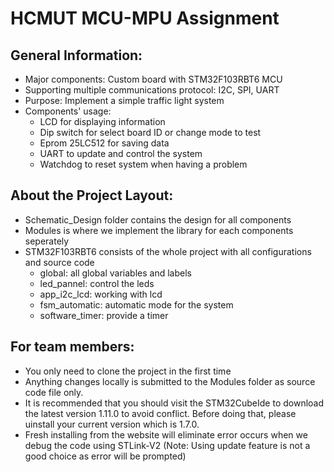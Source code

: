 # HCMUT MCU-MPU Assignment

## General Information:
- Major components: Custom board with STM32F103RBT6 MCU
- Supporting multiple communications protocol: I2C, SPI, UART
- Purpose: Implement a simple traffic light system
- Components' usage:
  - LCD for displaying information
  - Dip switch for select board ID or change mode to test
  - Eprom 25LC512 for saving data
  - UART to update and control the system
  - Watchdog to reset system when having a problem
## About the Project Layout:
- Schematic_Design folder contains the design for all components
- Modules is where we implement the library for each components seperately
- STM32F103RBT6 consists of the whole project with all configurations and source code
  - global: all global variables and labels
  - led_pannel: control the leds
  - app_i2c_lcd: working with lcd
  - fsm_automatic: automatic mode for the system
  - software_timer: provide a timer 
## For team members:
- You only need to clone the project in the first time
- Anything changes locally is submitted to the Modules folder as source code file only.
- It is recommended that you should visit the STM32CubeIde to download the latest version 1.11.0 to avoid conflict. Before doing that, please uinstall your current version which is 1.7.0.
- Fresh installing from the website will eliminate error occurs when we debug the code using STLink-V2 (Note: Using update feature is not a good choice as error will be prompted)  
